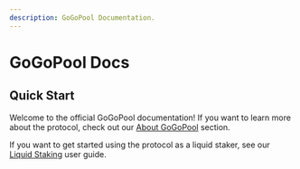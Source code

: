 ```yaml
---
description: GoGoPool Documentation.
---
```


# GoGoPool Docs

## Quick Start

Welcome to the official GoGoPool documentation! If you want to learn more about the protocol, check out our [About GoGoPool](about-gogopool/) section.

If you want to get started using the protocol as a liquid staker, see our [Liquid Staking](readme/staking-with-gogopool/liquid-staking.md) user guide.
